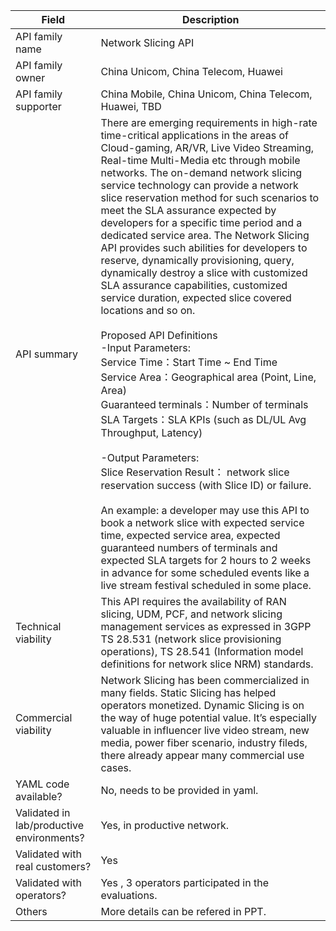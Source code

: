 | **Field** | Description | 
| ---- | ----- |
| API family name | Network Slicing API | 
| API family owner | China Unicom, China Telecom, Huawei |
| API family supporter | China Mobile, China Unicom, China Telecom, Huawei, TBD |
| API summary | There are emerging requirements in high-rate time-critical applications in the areas of Cloud-gaming, AR/VR, Live Video Streaming, Real-time Multi-Media etc through mobile networks. The on-demand network slicing service technology can provide a network slice reservation method for such scenarios to meet the SLA assurance expected by developers for a specific time period and a dedicated service area. The Network Slicing API provides such abilities for developers to reserve, dynamically provisioning, query, dynamically destroy a slice with customized SLA assurance capabilities, customized service duration, expected slice covered locations and so on. <br /> <br /> Proposed API Definitions <br /> -Input Parameters:<br />Service Time：Start Time ~ End Time<br />Service Area：Geographical area (Point, Line, Area)<br />Guaranteed terminals：Number of terminals<br />SLA Targets：SLA KPIs (such as DL/UL Avg Throughput, Latency) <br /> <br /> -Output Parameters:<br />Slice Reservation Result： network slice reservation success (with Slice ID) or failure. <br /> <br /> An example: a developer may use this API to book a network slice with expected service time, expected service area, expected guaranteed numbers of terminals and expected SLA targets for 2 hours to 2 weeks in advance for some scheduled events like a live stream festival scheduled  in some place.|
| Technical viability | This API requires the availability of RAN slicing, UDM, PCF, and network slicing management services as expressed in 3GPP TS 28.531 (network slice provisioning operations), TS 28.541 (Information model definitions for network slice NRM) standards.|
| Commercial viability | Network Slicing has been commercialized in many fields. Static Slicing has helped operators monetized. Dynamic Slicing is on the way of huge potential value. It’s especially valuable in influencer live video stream, new media, power fiber scenario, industry fileds, there already appear many commercial use cases.| 
| YAML code available? | No, needs to be provided in yaml. |
| Validated in lab/productive environments? | Yes, in productive network. |
| Validated with real customers? | Yes |
| Validated with operators? | Yes , 3 operators participated in the evaluations. |
| Others | More details can be refered in PPT. |
